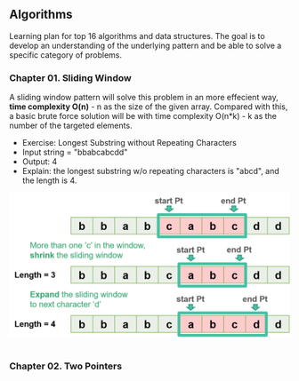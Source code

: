 ## Algorithms
Learning plan for top 16 algorithms and data structures. The goal is to develop an understanding of the underlying pattern and be able to solve a specific category of problems.

### Chapter 01. Sliding Window

A sliding window pattern will solve this problem in an more effecient way, **time complexity O(n)** - n as the size of the given array.
Compared with this, a basic brute force solution will be with time complexity O(n*k) - k as the number of the targeted elements.

- Exercise: Longest Substring without Repeating Characters
- Input string = "bbabcabcdd"
- Output: 4
- Explain: the longest substring w/o repeating characters is "abcd", and the length is 4.

<img src="images/2022-06-06_002359.png" height="260">

#
### Chapter 02. Two Pointers

